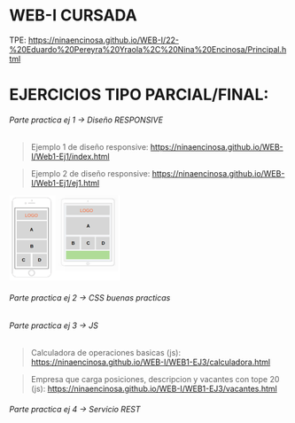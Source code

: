 # WEB-I CURSADA

TPE: https://ninaencinosa.github.io/WEB-I/22-%20Eduardo%20Pereyra%20Yraola%2C%20Nina%20Encinosa/Principal.html

# EJERCICIOS TIPO PARCIAL/FINAL:
###### Parte practica ej 1 -> Diseño RESPONSIVE
>Ejemplo 1 de diseño responsive: https://ninaencinosa.github.io/WEB-I/Web1-Ej1/index.html

>Ejemplo 2 de diseño responsive: https://ninaencinosa.github.io/WEB-I/Web1-Ej1/ej1.html
<img width="200" src="https://github.com/NinaEncinosa/WEB-I/blob/main/Web1-Ej1/recu.png">


###### Parte practica ej 2 -> CSS buenas practicas

###### Parte practica ej 3 -> JS 
>Calculadora de operaciones basicas (js): https://ninaencinosa.github.io/WEB-I/WEB1-EJ3/calculadora.html

>Empresa que carga posiciones, descripcion y vacantes con tope 20 (js): https://ninaencinosa.github.io/WEB-I/WEB1-EJ3/vacantes.html

###### Parte practica ej 4 -> Servicio REST 


